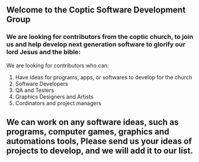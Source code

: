 ## Welcome to the Coptic Software Development Group

### We are looking for contributors from the coptic church, to join us and help develop next generation software to glorify our lord Jesus and the bible:

We are looking for contributors who can:
1. Have ideas for programs, apps, or softwares to develop for the church
2. Software Developers
3. QA and Testers
4. Graphics Designers and Artists
5. Cordinators and project managers


## We can work on any software ideas, such as programs, computer games, graphics and automations tools, Please send us your ideas of projects to develop, and we will add it to our list.

